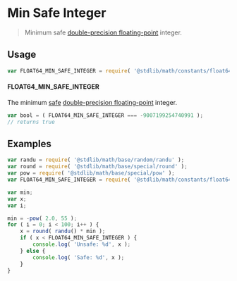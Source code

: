 # Min Safe Integer

> Minimum safe [double-precision floating-point][ieee754] integer.

<section class="usage">

## Usage

``` javascript
var FLOAT64_MIN_SAFE_INTEGER = require( '@stdlib/math/constants/float64-min-safe-integer' );
```

#### FLOAT64_MIN_SAFE_INTEGER

The minimum [safe][safe-integers] [double-precision floating-point][ieee754] integer.

``` javascript
var bool = ( FLOAT64_MIN_SAFE_INTEGER === -9007199254740991 );
// returns true
```

</section>

<!-- /.usage -->


<section class="examples">

## Examples

``` javascript
var randu = require( '@stdlib/math/base/random/randu' );
var round = require( '@stdlib/math/base/special/round' );
var pow = require( '@stdlib/math/base/special/pow' );
var FLOAT64_MIN_SAFE_INTEGER = require( '@stdlib/math/constants/float64-min-safe-integer' );

var min;
var x;
var i;

min = -pow( 2.0, 55 );
for ( i = 0; i < 100; i++ ) {
    x = round( randu() * min );
    if ( x < FLOAT64_MIN_SAFE_INTEGER ) {
        console.log( 'Unsafe: %d', x );
    } else {
        console.log( 'Safe: %d', x );
    }
}
```

</section>

<!-- /.examples -->


<section class="links">

[safe-integers]: http://www.2ality.com/2013/10/safe-integers.html
[ieee754]: https://en.wikipedia.org/wiki/IEEE_754-1985

</section>

<!-- /.links -->
